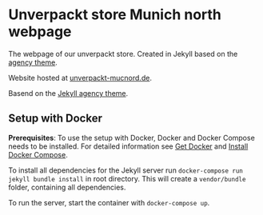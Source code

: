 # Unverpackt store Munich north webpage

The webpage of our unverpackt store. Created in Jekyll based on the [agency theme](https://startbootstrap.com/theme/agency).

Website hosted at [unverpackt-mucnord.de](https://unverpackt-mucnord.de).

Basend on the [Jekyll agency theme](https://github.com/raviriley/agency-jekyll-theme).

## Setup with Docker

**Prerequisites**:
To use the setup with Docker, Docker and Docker Compose needs to be installed. For detailed information see [Get Docker](https://docs.docker.com/get-docker/) and [Install Docker Compose](https://docs.docker.com/compose/install/).

To install all dependencies for the Jekyll server run `docker-compose run jekyll bundle install` in root directory. This will create a `vendor/bundle` folder, containing all dependencies.

To run the server, start the container with `docker-compose up`.
